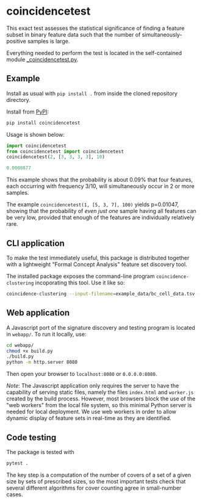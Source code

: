 # coincidencetest
This exact test assesses the statistical significance of finding a feature subset in binary feature data such that the number of simultaneously-positive samples is large.

Everything needed to perform the test is located in the self-contained module [_coincidencetest.py](coincidencetest/_coincidencetest.py).

## Example
Install as usual with `pip install .` from inside the cloned repository directory.

Install from [PyPI](https://pypi.org/project/coincidencetest/):
```bash
pip install coincidencetest
```

Usage is shown below:
```py
import coincidencetest
from coincidencetest import coincidencetest
coincidencetest(2, [3, 3, 3, 3], 10)

0.0008877
```
This example shows that the probability is about 0.09% that four features, each occurring with frequency 3/10, will simultaneously occur in 2 or more samples.

The example `coincidencetest(1, [5, 3, 7], 100)` yields p=0.01047, showing that the probability of *even just one* sample having all features can be very low, provided that enough of the features are individually relatively rare.

## CLI application
To make the test immediately useful, this package is distributed together with a lightweight "Formal Concept Analysis" feature set discovery tool.

The installed package exposes the command-line program `coincidence-clustering` incoporating this tool. Use it like so:
```bash
coincidence-clustering --input-filename=example_data/bc_cell_data.tsv --output-tsv=signatures.tsv
```

## Web application
A Javascript port of the signature discovery and testing program is located in `webapp/`. To run it locally, use:

```bash
cd webapp/
chmod +x build.py
./build.py
python -m http.server 8080
```

Then open your browser to `localhost:8080` or `0.0.0.0:8080`.

*Note*: The Javascript application only requires the server to have the capability of serving static files, namely the files `index.html` and `worker.js` created by the build process. However, most browsers block the use of the "web workers" from the local file system, so this minimal Python server is needed for local deployment. We use web workers in order to allow dynamic display of feature sets in real-time as they are identified.

## Code testing
The package is tested with
```bash
pytest .
```

The key step is a computation of the number of covers of a set of a given size by sets of prescribed sizes, so the most important tests check that several different algorithms for cover counting agree in small-number cases.
